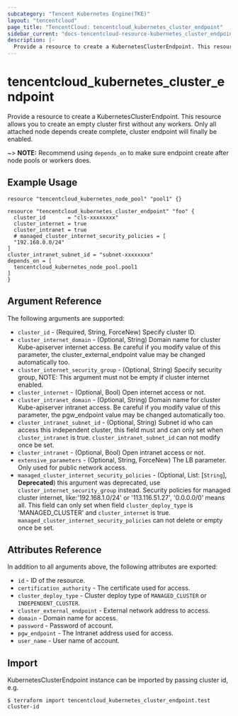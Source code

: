 ```yaml
---
subcategory: "Tencent Kubernetes Engine(TKE)"
layout: "tencentcloud"
page_title: "TencentCloud: tencentcloud_kubernetes_cluster_endpoint"
sidebar_current: "docs-tencentcloud-resource-kubernetes_cluster_endpoint"
description: |-
  Provide a resource to create a KubernetesClusterEndpoint. This resource allows you to create an empty cluster first without any workers. Only all attached node depends create complete, cluster endpoint will finally be enabled.
---
```


# tencentcloud_kubernetes_cluster_endpoint

Provide a resource to create a KubernetesClusterEndpoint. This resource allows you to create an empty cluster first without any workers. Only all attached node depends create complete, cluster endpoint will finally be enabled.

~> **NOTE:** Recommend using `depends_on` to make sure endpoint create after node pools or workers does.

## Example Usage

```hcl
resource "tencentcloud_kubernetes_node_pool" "pool1" {}

resource "tencentcloud_kubernetes_cluster_endpoint" "foo" {
  cluster_id       = "cls-xxxxxxxx"
  cluster_internet = true
  cluster_intranet = true
  # managed_cluster_internet_security_policies = [
  "192.168.0.0/24"
]
cluster_intranet_subnet_id = "subnet-xxxxxxxx"
depends_on = [
  tencentcloud_kubernetes_node_pool.pool1
]
}
```

## Argument Reference

The following arguments are supported:

* `cluster_id` - (Required, String, ForceNew) Specify cluster ID.
* `cluster_internet_domain` - (Optional, String) Domain name for cluster Kube-apiserver internet access.  Be careful if you modify value of this parameter, the cluster_external_endpoint value may be changed automatically too.
* `cluster_internet_security_group` - (Optional, String) Specify security group, NOTE: This argument must not be empty if cluster internet enabled.
* `cluster_internet` - (Optional, Bool) Open internet access or not.
* `cluster_intranet_domain` - (Optional, String) Domain name for cluster Kube-apiserver intranet access. Be careful if you modify value of this parameter, the pgw_endpoint value may be changed automatically too.
* `cluster_intranet_subnet_id` - (Optional, String) Subnet id who can access this independent cluster, this field must and can only set  when `cluster_intranet` is true. `cluster_intranet_subnet_id` can not modify once be set.
* `cluster_intranet` - (Optional, Bool) Open intranet access or not.
* `extensive_parameters` - (Optional, String, ForceNew) The LB parameter. Only used for public network access.
* `managed_cluster_internet_security_policies` - (Optional, List: [`String`], **Deprecated**) this argument was deprecated, use `cluster_internet_security_group` instead. Security policies for managed cluster internet, like:'192.168.1.0/24' or '113.116.51.27', '0.0.0.0/0' means all. This field can only set when field `cluster_deploy_type` is 'MANAGED_CLUSTER' and `cluster_internet` is true. `managed_cluster_internet_security_policies` can not delete or empty once be set.

## Attributes Reference

In addition to all arguments above, the following attributes are exported:

* `id` - ID of the resource.
* `certification_authority` - The certificate used for access.
* `cluster_deploy_type` - Cluster deploy type of `MANAGED_CLUSTER` or `INDEPENDENT_CLUSTER`.
* `cluster_external_endpoint` - External network address to access.
* `domain` - Domain name for access.
* `password` - Password of account.
* `pgw_endpoint` - The Intranet address used for access.
* `user_name` - User name of account.


## Import

KubernetesClusterEndpoint instance can be imported by passing cluster id, e.g.
```
$ terraform import tencentcloud_kubernetes_cluster_endpoint.test cluster-id
```

